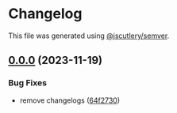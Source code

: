 # Changelog

This file was generated using [@jscutlery/semver](https://github.com/jscutlery/semver).

## [0.0.0](https://github.com/iwnow/bits/compare/workspace-0.0.0...workspace-0.0.0) (2023-11-19)


### Bug Fixes

* remove changelogs ([64f2730](https://github.com/iwnow/bits/commit/64f2730f7fcf8caf663d0c0ae846813277e2e77e))
